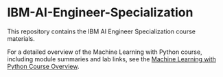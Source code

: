 # IBM-AI-Engineer-Specialization

This repository contains the IBM AI Engineer Specialization course materials.

For a detailed overview of the Machine Learning with Python course, including module summaries and lab links, see the [Machine Learning with Python Course Overview](1%20-%20Machine%20Learning%20with%20Python/COURSE_README.md).
